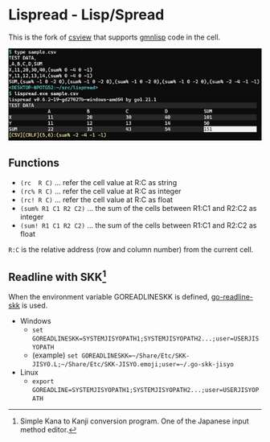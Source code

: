 Lispread - Lisp/Spread
======================

This is the fork of [csview] that
supports [gmnlisp] code in the cell.

[csview]: https://github.com/hymkor/csview
[gmnlisp]: https://github.com/hymkor/gmnlisp

![sample.png](./sample.png)

Functions
---------

- `(rc  R C)` ... refer the cell value at R:C as string
- `(rc% R C)` ... refer the cell value at R:C as integer
- `(rc! R C)` ... refer the cell value at R:C as float
- `(sum% R1 C1 R2 C2)` ... the sum of the cells between R1:C1 and R2:C2 as integer
- `(sum! R1 C1 R2 C2)` ... the sum of the cells between R1:C1 and R2:C2 as float

`R:C` is the relative address (row and column number) from the current cell.

Readline with SKK[^SKK]
-----------------

When the environment variable GOREADLINESKK is defined, [go-readline-skk] is used.

- Windows
    - `set GOREADLINESKK=SYSTEMJISYOPATH1;SYSTEMJISYOPATH2...;user=USERJISYOPATH`
    - (example) `set GOREADLINESKK=~/Share/Etc/SKK-JISYO.L;~/Share/Etc/SKK-JISYO.emoji;user=~/.go-skk-jisyo`
- Linux
    - `export GOREADLINE=SYSTEMJISYOPATH1;SYSTEMJISYOPATH2...;user=USERJISYOPATH`

[^SKK]: Simple Kana to Kanji conversion program. One of the Japanese input method editor.

[go-readline-skk]: https://github.com/nyaosorg/go-readline-skk
